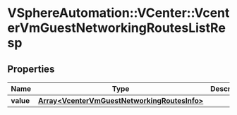 # VSphereAutomation::VCenter::VcenterVmGuestNetworkingRoutesListResp

## Properties
Name | Type | Description | Notes
------------ | ------------- | ------------- | -------------
**value** | [**Array&lt;VcenterVmGuestNetworkingRoutesInfo&gt;**](VcenterVmGuestNetworkingRoutesInfo.md) |  | 


